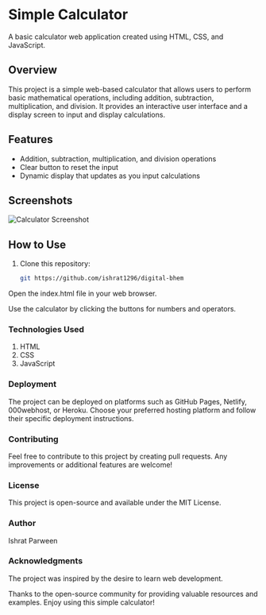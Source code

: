 # Simple Calculator

A basic calculator web application created using HTML, CSS, and JavaScript.

## Overview

This project is a simple web-based calculator that allows users to perform basic mathematical operations, including addition, subtraction, multiplication, and division. It provides an interactive user interface and a display screen to input and display calculations.

## Features

- Addition, subtraction, multiplication, and division operations
- Clear button to reset the input
- Dynamic display that updates as you input calculations

## Screenshots

![Calculator Screenshot](screenshots/screenshot.png)

## How to Use

1. Clone this repository:

   ```bash
   git https://github.com/ishrat1296/digital-bhem

Open the index.html file in your web browser.

Use the calculator by clicking the buttons for numbers and operators.

### Technologies Used
1. HTML
2. CSS
3. JavaScript
### Deployment
The project can be deployed on platforms such as GitHub Pages, Netlify, 000webhost, or Heroku. Choose your preferred hosting platform and follow their specific deployment instructions.

### Contributing
Feel free to contribute to this project by creating pull requests. Any improvements or additional features are welcome!

### License
This project is open-source and available under the MIT License.

### Author
Ishrat Parween

### Acknowledgments
The project was inspired by the desire to learn web development.

Thanks to the open-source community for providing valuable resources and examples.
Enjoy using this simple calculator!
